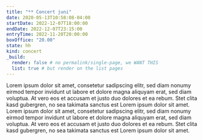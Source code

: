 ```yaml
---
title: "** Concert juni"
date: 2020-05-13T10:58:08-04:00
startDate: 2022-12-07T18:00:00
endDate: 2022-12-07T23:15:00
entryTime: 2022-11-20T20:00:00
boxOffice: "20.00"
state: hh
kind: concert
_build:
  render: false # no permalink/single-page, we WANT THIS
  list: true # but render on the list pages
---
```


Lorem ipsum dolor sit amet, consetetur sadipscing elitr, sed diam nonumy eirmod tempor invidunt ut labore et dolore magna aliquyam erat, sed diam voluptua. At vero eos et accusam et justo duo dolores et ea rebum. Stet clita kasd gubergren, no sea takimata sanctus est Lorem ipsum dolor sit amet. Lorem ipsum dolor sit amet, consetetur sadipscing elitr, sed diam nonumy eirmod tempor invidunt ut labore et dolore magna aliquyam erat, sed diam voluptua. At vero eos et accusam et justo duo dolores et ea rebum. Stet clita kasd gubergren, no sea takimata sanctus est Lorem ipsum dolor sit amet.